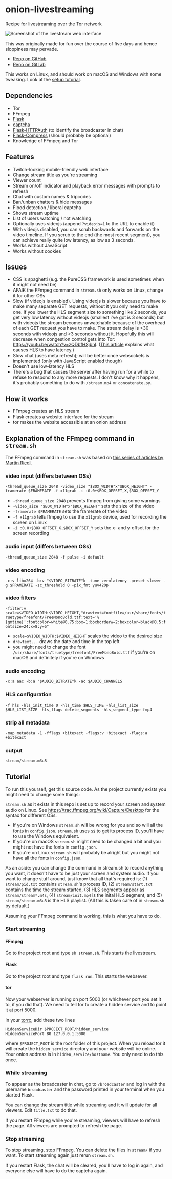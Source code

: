 # onion-livestreaming

Recipe for livestreaming over the Tor network

![Screenshot of the livestream web interface](demo.png)

This was originally made for fun over the course of five days and hence sloppiness may pervade.

* [Repo on GitHub](https://github.com/ninya9k/onion-livestreaming)
* [Repo on GitLab](https://gitlab.com/ninya9k/onion-livestreaming)

This works on Linux, and should work on macOS and Windows with some tweaking. Look at the [setup tutorial](#tutorial).

## Dependencies
* Tor
* FFmpeg
* [Flask](https://github.com/pallets/flask)
* [captcha](https://github.com/lepture/captcha)
* [Flask-HTTPAuth](https://github.com/miguelgrinberg/Flask-HTTPAuth) (to identify the broadcaster in chat)
* [Flask-Compress](https://github.com/colour-science/flask-compress) (should probably be optional)
* Knowledge of FFmpeg and Tor

## Features
* Twitch-looking mobile-friendly web interface
* Change stream title as you're streaming
* Viewer count
* Stream on/off indicator and playback error messages with prompts to refresh
* Chat with custom names & tripcodes
* Ban/unban chatters & hide messages
* Flood detection / liberal captcha
* Shows stream uptime
* List of users watching / not watching
* Optionally uses videojs (append `?videojs=1` to the URL to enable it)
* With videojs disabled, you can scrub backwards and forwards on the video timeline. If you scrub to the end (the most recent segment), you can achieve really quite low latency, as low as 3 seconds.
* Works without JavaScript
* Works without cookies

## Issues
* CSS is spaghetti (e.g. the PureCSS framework is used sometimes when it might not need be)
* AFAIK the FFmpeg command in `stream.sh` only works on Linux, change it for other OSs
* Slow (if videojs is enabled). Using videojs is slower because you have to make many separate GET requests, without it you only need to make one. If you lower the HLS segment size to something like 2 seconds, you get very low latency without videojs (smallest i've got is 3 seconds) but with videojs the stream becomes unwatchable because of the overhead of each GET request you have to make. The stream delay is >30 seconds with videojs and >3 seconds without it. Hopefully this will decrease when congestion control gets into Tor: https://youtu.be/watch?v=zQDbfHSjbnI. ([This article](https://www.martin-riedl.de/2020/04/17/using-ffmpeg-as-a-hls-streaming-server-part-8-reducing-delay/) explains what causes HLS to have latency.)
* Slow chat (uses meta refresh); will be better once websockets is implemented (only with JavaScript enabled though)
* Doesn't use low-latency HLS
* There's a bug that causes the server after having run for a while to refuse to respond to any more requests. I don't know why it happens, it's probably something to do with `/stream.mp4` or `concatenate.py`.

## How it works

* FFmpeg creates an HLS stream
* Flask creates a website interface for the stream
* tor makes the website accessible at an onion address

## Explanation of the FFmpeg command in `stream.sh`

The FFmpeg command in `stream.sh` was based on [this series of articles by Martin Riedl](https://www.martin-riedl.de/2020/04/17/using-ffmpeg-as-a-hls-streaming-server-overview/).

### video input (differs between OSs)
`-thread_queue_size 2048 -video_size "$BOX_WIDTH"x"$BOX_HEIGHT" -framerate $FRAMERATE -f x11grab -i :0.0+$BOX_OFFSET_X,$BOX_OFFSET_Y`
* `-thread_queue_size 2048` prevents ffmpeg from giving some warnings
* `-video_size "$BOX_WIDTH"x"$BOX_HEIGHT"` sets the size of the video
* `-framerate $FRAMERATE` sets the framerate of the video
* `-f x11grab` tells ffmpeg to use the `x11grab` device, used for recording the screen on Linux
* `-i :0.0+$BOX_OFFSET_X,$BOX_OFFSET_Y` sets the x- and y-offset for the screen recording

### audio input (differs between OSs)
`-thread_queue_size 2048 -f pulse -i default`

### video encoding
`-c:v libx264 -b:v "$VIDEO_BITRATE"k -tune zerolatency -preset slower -g $FRAMERATE -sc_threshold 0 -pix_fmt yuv420p`

### video filters
`-filter:v scale=$VIDEO_WIDTH:$VIDEO_HEIGHT,"drawtext=fontfile=/usr/share/fonts/truetype/freefont/FreeMonoBold.ttf:text='%{gmtime}':fontcolor=white@0.75:box=1:boxborderw=2:boxcolor=black@0.5:fontsize=24:x=8:y=6"`
* `scale=$VIDEO_WIDTH:$VIDEO_HEIGHT` scales the video to the desired size
* `drawtext...` draws the date and time in the top left
* you might need to change the font `/usr/share/fonts/truetype/freefont/FreeMonoBold.ttf` if you're on macOS and definitely if you're on Windows

### audio encoding
`-c:a aac -b:a "$AUDIO_BITRATE"k -ac $AUDIO_CHANNELS`

### HLS configuration
`-f hls -hls_init_time 0 -hls_time $HLS_TIME -hls_list_size $HLS_LIST_SIZE -hls_flags delete_segments -hls_segment_type fmp4`

### strip all metadata
`-map_metadata -1 -fflags +bitexact -flags:v +bitexact -flags:a +bitexact`

### output
`stream/stream.m3u8`

## Tutorial

To run this yourself, get this source code. As the project currently exists you might need to change some things:

`stream.sh` as it exists in this repo is set up to record your screen and system audio on Linux. See https://trac.ffmpeg.org/wiki/Capture/Desktop for the syntax for different OSs.

* If you're on Windows `stream.sh` will be wrong for you and so will all the fonts in `config.json`. `stream.sh` uses `$$` to get its process ID, you'll have to use the Windows equivalent.
* If you're on macOS `stream.sh` might need to be changed a bit and you might not have the fonts in `config.json`.
* If you're on Linux `stream.sh` will probably be alright but you might not have all the fonts in `config.json`.

As an aside: you can change the command in stream.sh to record anything you want, it doesn't have to be just your screen and system audio. If you want to change stuff around, just know that all that's required is: (1) `stream/pid.txt` contains `stream.sh`'s process ID, (2) `stream/start.txt` contains the time the stream started, (3) HLS segments appear as `stream/stream*.m4s`, (4) `stream/init.mp4` is the inital HLS segment, and (5) `stream/stream.m3u8` is the HLS playlist. (All this is taken care of in `stream.sh` by default.)

Assuming your FFmpeg command is working, this is what you have to do.

### Start streaming

#### FFmpeg

Go to the project root and type `sh stream.sh`. This starts the livestream.

#### Flask
Go to the project root and type `flask run`. This starts the websever.

#### tor

Now your webserver is running on port 5000 (or whichever port you set it to, if you did that). We need to tell tor to create a hidden service and to point it at port 5000.

In your [torrc](https://support.torproject.org/tbb/tbb-editing-torrc/), add these two lines
```
HiddenServiceDir $PROJECT_ROOT/hidden_service
HiddenServicePort 80 127.0.0.1:5000
```
where `$PROJECT_ROOT` is the root folder of this project. When you reload tor it will create the `hidden_service` directory and your website will be online. Your onion address is in `hidden_service/hostname`. You only need to do this once.

### While streaming

To appear as the broadcaster in chat, go to `/broadcaster` and log in with the username `broadcaster` and the password printed in your terminal when you started Flask.

You can change the stream title while streaming and it will update for all viewers. Edit `title.txt` to do that.

If you restart FFmpeg while you're streaming, viewers will have to refresh the page. All viewers are prompted to refresh the page.

### Stop streaming

To stop streaming, stop FFmpeg. You can delete the files in `stream/` if you want. To start streaming again just rerun `stream.sh`.

If you restart Flask, the chat will be cleared, you'll have to log in again, and everyone else will have to do the captcha again.
